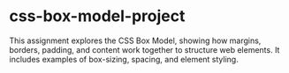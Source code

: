 # css-box-model-project
This assignment explores the CSS Box Model, showing how margins, borders, padding, and content work together to structure web elements. It includes examples of box-sizing, spacing, and element styling.

